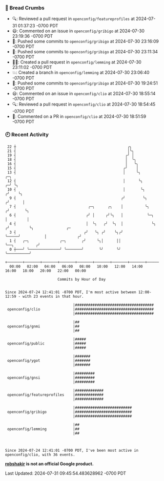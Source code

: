 ### 🍞 Bread Crumbs

 * 🔍: Reviewed a pull request in  `openconfig/featureprofiles` at 2024-07-31 01:37:23 -0700 PDT
 * 😃: Commented on an issue in `openconfig/gribigo` at 2024-07-30 23:19:36 -0700 PDT
 * 🚢: Pushed some commits to `openconfig/gribigo` at 2024-07-30 23:16:09 -0700 PDT
 * 🚢: Pushed some commits to `openconfig/gribigo` at 2024-07-30 23:11:34 -0700 PDT
 * ✍🏼: Created a pull request in `openconfig/lemming` at 2024-07-30 23:11:02 -0700 PDT
 * 💥: Created a branch in `openconfig/lemming` at 2024-07-30 23:06:40 -0700 PDT
 * 🚢: Pushed some commits to `openconfig/gribigo` at 2024-07-30 19:24:51 -0700 PDT
 * 😃: Commented on an issue in `openconfig/clio` at 2024-07-30 18:55:14 -0700 PDT
 * 🔍: Reviewed a pull request in  `openconfig/clio` at 2024-07-30 18:54:45 -0700 PDT
 * 💬: Commented on a PR in  `openconfig/clio` at 2024-07-30 18:51:59 -0700 PDT

### 🕘 Recent Activity
```
 22 ┼                                                   ╭╮
 21 ┤                                                   │╰╮
 19 ┤                                                  ╭╯ │
 18 ┤                                                  │  ╰╮
 16 ┤                                                  │   ╰╮
 15 ┤                                                 ╭╯    │
 13 ┤                                                 │     ╰╮                  ╭─╮
 12 ┤                                                 │      ╰╮               ╭─╯ ╰╮
 10 ┤                                                 │       ╰╮             ╭╯    ╰╮
  9 ┤                                                ╭╯        ╰╮           ╭╯      │
  7 ┤                                 ╭─╮      ╭╮    │          ╰╮         ╭╯       ╰╮
  6 ┤                                ╭╯ │     ╭╯╰╮   │           ╰─╮       │         │
  4 ┤                                │  ╰╮   ╭╯  ╰╮  │             ╰╮     ╭╯         ╰╮               ╭─
  3 ┤                               ╭╯   ╰╮ ╭╯    ╰╮╭╯              ╰─────╯           │              ╭╯
  1 ┤   ╭─╮              ╭─╮       ╭╯     ╰╮│      ││                                 ╰──╮          ╭╯
  0 ┼───╯ ╰──────────────╯ ╰───────╯       ╰╯      ╰╯                                    ╰──────────╯
    +───────+───────+───────+───────+───────+───────+───────+───────+───────+───────+───────+───────+────
  00:00   02:00   04:00   06:00   08:00   10:00   12:00   14:00   16:00   18:00   20:00   22:00   00:00   

						Commits by Hour of Day


Since 2024-07-24 12:41:01 -0700 PDT, I'm most active between 12:00-12:59 - with 23 events in that hour.

```



```
                               |####################################
 openconfig/clio               |####################################
                               |####################################

                               |##
 openconfig/gnmi               |##
                               |##

                               |#####
 openconfig/public             |#####
                               |#####

                               |#######
 openconfig/ygot               |#######
                               |#######

                               |#########
 openconfig/gnsi               |#########
                               |#########

                               |#############
 openconfig/featureprofiles    |#############
                               |#############

                               |##########################
 openconfig/gribigo            |##########################
                               |##########################

                               |##
 openconfig/lemming            |##
                               |##



Since 2024-07-24 12:41:01 -0700 PDT, I've been most active in openconfig/clio, with 36 events.

```
**[robshakir](mailto:robjs@google.com) is not an official Google product.**  


Last Updated: 2024-07-31 09:45:54.483628962 -0700 PDT

